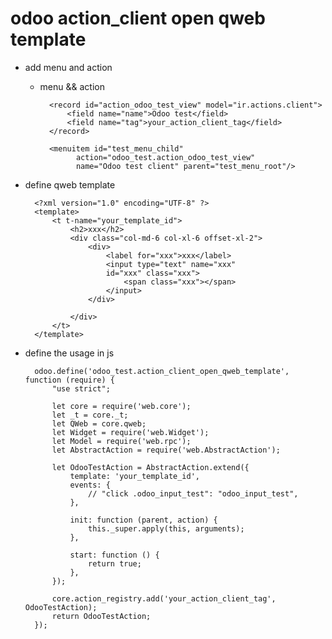 # odoo action_client open qweb template

* add menu and action

    * menu && action
            
            <record id="action_odoo_test_view" model="ir.actions.client">
                <field name="name">Odoo test</field>
                <field name="tag">your_action_client_tag</field>
            </record>
        
            <menuitem id="test_menu_child"
                  action="odoo_test.action_odoo_test_view"
                  name="Odoo test client" parent="test_menu_root"/>
    
* define qweb template
        
        <?xml version="1.0" encoding="UTF-8" ?>
        <template>
            <t t-name="your_template_id">
                <h2>xxx</h2>
                <div class="col-md-6 col-xl-6 offset-xl-2">
                    <div>
                        <label for="xxx">xxx</label>
                        <input type="text" name="xxx" 
                        id="xxx" class="xxx">
                            <span class="xxx"></span>
                        </input>
                    </div>

                </div>
            </t>
        </template>

* define the usage in js

        odoo.define('odoo_test.action_client_open_qweb_template', function (require) {
            "use strict";
        
            let core = require('web.core');
            let _t = core._t;
            let QWeb = core.qweb;
            let Widget = require('web.Widget');
            let Model = require('web.rpc');
            let AbstractAction = require('web.AbstractAction');
        
            let OdooTestAction = AbstractAction.extend({
                template: 'your_template_id',
                events: {
                    // "click .odoo_input_test": "odoo_input_test",
                },
        
                init: function (parent, action) {
                    this._super.apply(this, arguments);
                },
        
                start: function () {
                    return true;
                },
            });
        
            core.action_registry.add('your_action_client_tag', OdooTestAction);
            return OdooTestAction;
        });